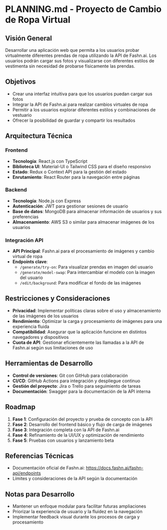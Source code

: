 # PLANNING.md - Proyecto de Cambio de Ropa Virtual

## Visión General
Desarrollar una aplicación web que permita a los usuarios probar virtualmente diferentes prendas de ropa utilizando la API de Fashn.ai. Los usuarios podrán cargar sus fotos y visualizarse con diferentes estilos de vestimenta sin necesidad de probarse físicamente las prendas.

## Objetivos
- Crear una interfaz intuitiva para que los usuarios puedan cargar sus fotos
- Integrar la API de Fashn.ai para realizar cambios virtuales de ropa
- Permitir a los usuarios explorar diferentes estilos y combinaciones de vestuario
- Ofrecer la posibilidad de guardar y compartir los resultados

## Arquitectura Técnica

### Frontend
- **Tecnología**: React.js con TypeScript
- **Biblioteca UI**: Material-UI o Tailwind CSS para el diseño responsivo
- **Estado**: Redux o Context API para la gestión del estado
- **Enrutamiento**: React Router para la navegación entre páginas

### Backend
- **Tecnología**: Node.js con Express
- **Autenticación**: JWT para gestionar sesiones de usuario
- **Base de datos**: MongoDB para almacenar información de usuarios y sus preferencias
- **Almacenamiento**: AWS S3 o similar para almacenar imágenes de los usuarios

### Integración API
- **API Principal**: Fashn.ai para el procesamiento de imágenes y cambio virtual de ropa
- **Endpoints clave**:
  - `/generate/try-on`: Para visualizar prendas en imagen del usuario
  - `/generate/model-swap`: Para intercambiar el modelo con la imagen del usuario
  - `/edit/background`: Para modificar el fondo de las imágenes

## Restricciones y Consideraciones
- **Privacidad**: Implementar políticas claras sobre el uso y almacenamiento de las imágenes de los usuarios
- **Rendimiento**: Optimizar la carga y procesamiento de imágenes para una experiencia fluida
- **Compatibilidad**: Asegurar que la aplicación funcione en distintos navegadores y dispositivos
- **Cuota de API**: Gestionar eficientemente las llamadas a la API de Fashn.ai según sus limitaciones de uso

## Herramientas de Desarrollo
- **Control de versiones**: Git con GitHub para colaboración
- **CI/CD**: GitHub Actions para integración y despliegue continuo
- **Gestión del proyecto**: Jira o Trello para seguimiento de tareas
- **Documentación**: Swagger para la documentación de la API interna

## Roadmap
1. **Fase 1**: Configuración del proyecto y prueba de concepto con la API
2. **Fase 2**: Desarrollo del frontend básico y flujo de carga de imágenes
3. **Fase 3**: Integración completa con la API de Fashn.ai
4. **Fase 4**: Refinamiento de la UI/UX y optimización de rendimiento
5. **Fase 5**: Pruebas con usuarios y lanzamiento beta

## Referencias Técnicas
- Documentación oficial de Fashn.ai: https://docs.fashn.ai/fashn-api/endpoints
- Límites y consideraciones de la API según la documentación

## Notas para Desarrollo
- Mantener un enfoque modular para facilitar futuras ampliaciones
- Priorizar la experiencia de usuario y la fluidez en la navegación
- Implementar feedback visual durante los procesos de carga y procesamiento